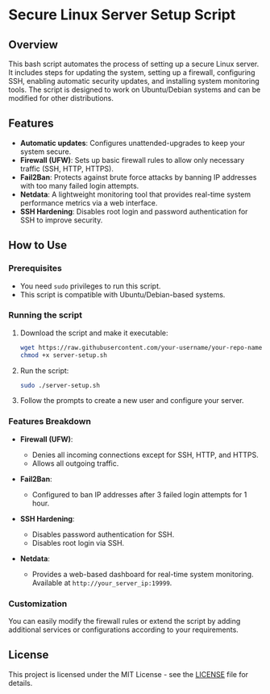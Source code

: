 # Secure Linux Server Setup Script

## Overview

This bash script automates the process of setting up a secure Linux server. It includes steps for updating the system, setting up a firewall, configuring SSH, enabling automatic security updates, and installing system monitoring tools. The script is designed to work on Ubuntu/Debian systems and can be modified for other distributions.

## Features

- **Automatic updates**: Configures unattended-upgrades to keep your system secure.
- **Firewall (UFW)**: Sets up basic firewall rules to allow only necessary traffic (SSH, HTTP, HTTPS).
- **Fail2Ban**: Protects against brute force attacks by banning IP addresses with too many failed login attempts.
- **Netdata**: A lightweight monitoring tool that provides real-time system performance metrics via a web interface.
- **SSH Hardening**: Disables root login and password authentication for SSH to improve security.

## How to Use

### Prerequisites

- You need `sudo` privileges to run this script.
- This script is compatible with Ubuntu/Debian-based systems.

### Running the script

1. Download the script and make it executable:

    ```bash
    wget https://raw.githubusercontent.com/your-username/your-repo-name/main/server-setup.sh
    chmod +x server-setup.sh
    ```

2. Run the script:

    ```bash
    sudo ./server-setup.sh
    ```

3. Follow the prompts to create a new user and configure your server.

### Features Breakdown

- **Firewall (UFW)**: 
    - Denies all incoming connections except for SSH, HTTP, and HTTPS.
    - Allows all outgoing traffic.
  
- **Fail2Ban**: 
    - Configured to ban IP addresses after 3 failed login attempts for 1 hour.
  
- **SSH Hardening**: 
    - Disables password authentication for SSH.
    - Disables root login via SSH.
  
- **Netdata**: 
    - Provides a web-based dashboard for real-time system monitoring. Available at `http://your_server_ip:19999`.

### Customization

You can easily modify the firewall rules or extend the script by adding additional services or configurations according to your requirements.

## License

This project is licensed under the MIT License - see the [LICENSE](LICENSE) file for details.
